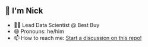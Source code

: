 
👋 I'm Nick
---
- 👨‍💼 Lead Data Scientist @ Best Buy
- 😄 Pronouns: he/him
- 📫 How to reach me: [Start a discussion on this repo!](https://github.com/gpyga/gpyga/discussions)
